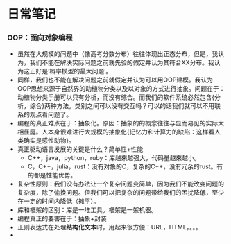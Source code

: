 <link type="text/css" rel="stylesheet" href="/css/style.css">

# 日常笔记
### OOP：面向对象编程
- 虽然在大规模的问题中（像高考分数分布）往往体现出正态分布，但是，我认为，我们不能在解决实际问题之前就先验的假定并认为其符合XX分布。我认为这正好是‘概率模型的最大问题’。
- 同样，我们也不能在解决问题之前就假定并认为可以用OOP建模。我认为OOP思想来源于自然界的动植物分类以及以对象的方式进行抽象。问题在于：动植物分类手册可以只有分析，而没有综合。而我们的软件系统必然包含{分析，综合}两种方法。类别之间可以没有交互吗？可以的话我们就可以不用联系的观点看问题了。
- 编程的真正难点在于：抽象化。原因：抽象的的概念往往与显而易见的实际大相径庭。人本身很难进行大规模的抽象化{记忆力和计算力的缺陷：这样看人类确实是感性动物}。
- 真正驱动语言发展的关键是什么？简单性+性能
	- C++，java，python，ruby：库越來越强大，代码量越來越小。
	- C，C++，julia，rust：没有对象的C，复杂的C++，没有冗余的rust。有的都是性能优势。
- 复杂性原则：我们没有办法让一个复杂问题变简单，因为我们不能改变问题的复杂度，除了偷换问题。但我们可以把复杂的问题带给我们的困扰降低，至少在一定的时间内降低（摊平）。
- 库和框架的区别：库是一堆工具。框架是一架机器。
- 编程真正的要害在于：抽象+封装
- 正则表达式在处理**结构化文本**时，用起来很方便：URL，HTML，。。。
- 
### 
